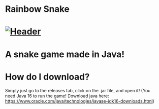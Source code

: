 # Rainbow Snake


# [![Header](https://plextora.reeee.ee/54VpyQaBc.gif)](https://plextora.reeee.ee/54VpyQaBc.gif)


# A snake game made in Java!

# How do I download?

Simply just go to the releases tab, click on the .jar file, and open it! (You need Java 16 to run the game! Download java here: https://www.oracle.com/java/technologies/javase-jdk16-downloads.html)